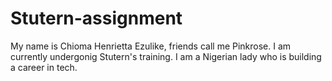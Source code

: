 # Stutern-assignment
My name is Chioma Henrietta Ezulike, friends call me Pinkrose. I am currently undergonig Stutern's training. I am a Nigerian lady who is building a career in tech.
